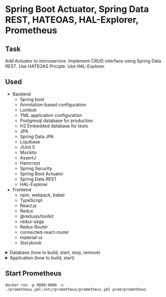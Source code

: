 # Spring Boot Actuator, Spring Data REST, HATEOAS, HAL-Explorer, Prometheus

## Task
Add Actuator to microservice. Implement CRUD interface using Spring Data REST. Use HATEOAS Priciple. Use HAL-Explorer. 

## Used
- Backend
    - Spring boot
    - Annotation-based configuration
    - Lombok
    - YML application configuration
    - Postgresql database for production
    - H2 Embedded database for tests
    - JPA
    - Spring Data JPA
    - Liquibase
    - JUnit 5
    - Mockito
    - AssertJ
    - Hamcrest
    - Spring Security
    - Spring Boot Actuator
    - Spring Data REST
    - HAL-Explorer
- Frontend
    - npm, webpack, babel
    - TypeScript
    - React.js
    - Redux
    - @reduxjs/toolkit
    - redux-saga
    - Redux Router
    - connected-react-router
    - material-ui
    - Storybook
    
<details>
  <summary>Database (how to build, start, stop, remove)</summary>

## Command to init postgres container image and start it (You need to have docker installed)
`docker run -d --name postgres -p 5432:5432 -e POSTGRES_PASSWORD=springpassword -e POSTGRES_USER=springuser -e POSTGRES_DB=library postgres`

## Command to stop postgres container
`docker stop postgres`

## Command to start postgres (You need to have postgres container initialized)
`docker start postgres`

## Command to remove postgres container image
`docker rm postgres`

## Command to build
`mvn clean package`

</details>

<details>
  <summary>Application (how to build, start)</summary>
  
## Command to start the application
`java -jar target/16-spring-spa-1.0.jar`

## Command to build and start
`mvn spring-boot:run`

[Application UI](http://localhost:8080)

[HAL-Explorer](http://localhost:8080/api/v2)

</details>

## Start Prometheus
`docker run -p 9090:9090 -v ./prometheus.yml:/etc/prometheus/prometheus.yml prom/prometheus`
